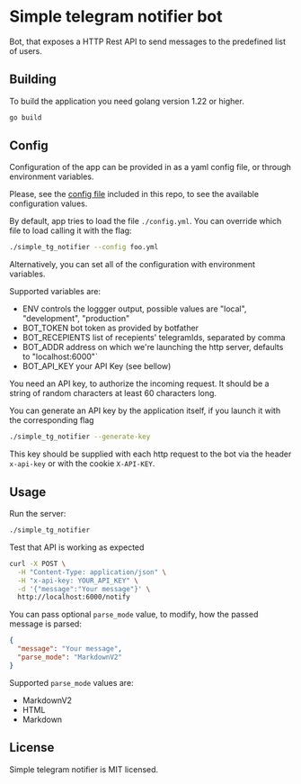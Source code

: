 # Simple telegram notifier bot

Bot, that exposes a HTTP Rest API to send messages to the predefined list of users.

## Building
To build the application you need golang version 1.22 or higher.

```sh
go build
```

## Config

Configuration of the app can be provided in as a yaml config file, or through
environment variables.

Please, see the [config file](./config.yml) included in this repo, to see the
available configuration values.

By default, app tries to load the file `./config.yml`. You can override which file
to load calling it with the flag:

```sh
./simple_tg_notifier --config foo.yml
```

Alternatively, you can set all of the configuration with environment variables.

Supported variables are:
- ENV controls the loggger output, possible values are "local", "development", "production"
- BOT_TOKEN bot token as provided by botfather
- BOT_RECEPIENTS list of recepients' telegramIds, separated by comma
- BOT_ADDR address on which we're launching the http server, defaults to "localhost:6000"` 
- BOT_API_KEY your API Key (see bellow)

You need an API key, to authorize the incoming request. It should be a string
of random characters at least 60 characters long. 

You can generate an API key by the application itself, if you launch it with
the corresponding flag

```sh
./simple_tg_notifier --generate-key
```

This key should be supplied with each http request to the bot via the header `x-api-key`
or with the cookie `X-API-KEY`.

## Usage

Run the server:
```sh
./simple_tg_notifier
```

Test that API is working as expected
```sh
curl -X POST \
  -H "Content-Type: application/json" \
  -H "x-api-key: YOUR_API_KEY" \
  -d '{"message":"Your message"}' \
  http://localhost:6000/notify
```

You can pass optional `parse_mode` value, to modify, how the passed message is 
parsed:

```json
{
  "message": "Your message",
  "parse_mode": "MarkdownV2"
}
```

Supported `parse_mode` values are:
- MarkdownV2
- HTML
- Markdown

## License
Simple telegram notifier is MIT licensed.